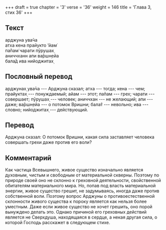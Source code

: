+++
draft = true
chapter = '3'
verse = '36'
weight = 146
title = 'Глава 3, стих 36'
+++
## Текст

арджуна ува̄ча  
атха кена прайукто ’йам̇  
па̄пам̇ чарати пӯрушах̣  
аниччханн апи ва̄ршн̣ейа  
бала̄д ива нийоджитах̣

## Пословный перевод

арджунах̣ ува̄ча --- Арджуна сказал; атха --- тогда; кена --- чем;
прайуктах̣ --- понуждаемый; айам --- этот; па̄пам --- грех; чарати ---
совершает; пӯрушах̣ --- человек; аниччхан --- не желающий; апи --- даже;
ва̄ршн̣ейа --- о потомок Вришни; бала̄т --- невольно; ива --- словно;
нийоджитах̣ --- действующий.

## Перевод

Арджуна сказал: О потомок Вришни, какая сила заставляет человека
совершать грехи даже против его воли?

## Комментарий

Как частица Всевышнего, живое существо изначально является духовным,
чистым и свободным от материальной скверны. Поэтому по природе своей оно
не склонно к греховной деятельности, свойственной обитателям
материального мира. Но, попав под власть материальной энергии, живое
существо грешит, не задумываясь, иногда даже против собственной воли.
Поэтому вопрос Арджуны о противоестественной склонности живого существа
к пороку является как нельзя более уместным. Даже если живое существо не
хочет грешить, оно порой вынуждено делать это. Однако причиной его
греховных действий является не Сверхдуша, находящаяся в сердце, а некая
другая сила, о которой Господь расскажет в следующем стихе.
